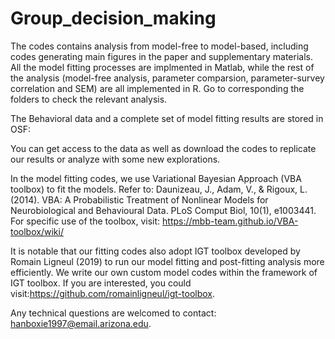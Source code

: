 # Group_decision_making
The codes contains analysis from model-free to model-based, including codes generating main figures in the paper and supplementary materials. All the model fitting processes are implmented in Matlab, while the rest of the analysis (model-free analysis, parameter comparsion, parameter-survey correlation and SEM) are all implemented in R. Go to corresponding the folders to check the relevant analysis.


The Behavioral data and a complete set of model fitting results are stored in OSF:

You can get access to the data as well as download the codes to replicate our results or analyze with some new explorations.


In the model fitting codes, we use Variational Bayesian Approach (VBA toolbox) to fit the models. Refer to: Daunizeau, J., Adam, V., & Rigoux, L. (2014). VBA: A Probabilistic Treatment of Nonlinear Models for Neurobiological and Behavioural Data. PLoS Comput Biol, 10(1), e1003441. For specific use of the toolbox, visit: https://mbb-team.github.io/VBA-toolbox/wiki/

It is notable that our fitting codes also adopt IGT toolbox developed by Romain Ligneul (2019) to run our model fitting and post-fitting analysis more efficiently. We write our own custom model codes within the framework of IGT toolbox. If you are interested, you could visit:https://github.com/romainligneul/igt-toolbox.


Any technical questions are welcomed to contact: hanboxie1997@email.arizona.edu.
